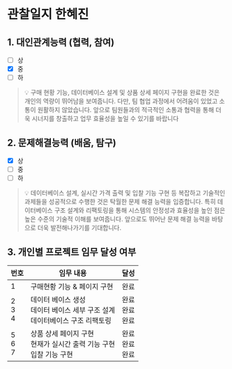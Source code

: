 # 관찰일지 한혜진

## 1. 대인관계능력 (협력, 참여)

- [ ] 상
- [x] 중
- [ ] 하

> 💡 구매 현황 기능, 데이터베이스 설계 및 상품 상세 페이지 구현을 완료한 것은 개인의 역량이 뛰어남을 보여줍니다. 다만, 팀 협업 과정에서 어려움이 있었고 소통이 원활하지 않았습니다. 앞으로 팀원들과의 적극적인 소통과 협력을 통해 더욱 시너지를 창출하고 업무 효율성을 높일 수 있기를 바랍니다

## 2. 문제해결능력 (배움, 탐구)

- [x] 상
- [ ] 중
- [ ] 하

> 💡 데이터베이스 설계, 실시간 가격 출력 및 입찰 기능 구현 등 복잡하고 기술적인 과제들을 성공적으로 수행한 것은 탁월한 문제 해결 능력을 입증합니다. 특히 데이터베이스 구조 설계와 리팩토링을 통해 시스템의 안정성과 효율성을 높인 점은 높은 수준의 기술적 이해를 보여줍니다. 앞으로도 뛰어난 문제 해결 능력을 바탕으로 더욱 발전해나가기를 기대합니다.

## 3. 개인별 프로젝트 임무 달성 여부

| 번호          | 임무 내용                                                | 달성             |
| ----------- | ---------------------------------------------------- | -------------- |
| 1           | 구매현황 기능 & 페이지 구현                                     | 완료             |
| 2<br>3<br>4 | 데이터 베이스 생성  <br>데이터 베이스 세부 구조 설계  <br>데이터베이스 구조 리팩토링 | 완료<br>완료<br>완료 |
| 5<br>6<br>7 | 상품 상세 페이지 구현  <br>현재가 실시간 출력 기능 구현  <br>입찰 기능 구현     | 완료<br>완료<br>완료 |

